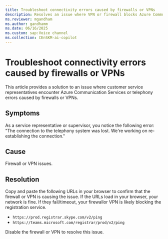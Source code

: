 ```yaml
---
title: Troubleshoot connectivity errors caused by firewalls or VPNs 
description: Resolves an issue where VPN or firewall blocks Azure Communication Services registration.
ms.reviewer: mgandham
ms.author: gandhamm
ms.date: 06/16/2025
ms.custom: sap:Voice channel
ms.collection: CEnSKM-ai-copilot
---
```


# Troubleshoot connectivity errors caused by firewalls or VPNs

This article provides a solution to an issue where customer service representatives encounter Azure Communication Services or telephony errors caused by firewalls or VPNs.

## Symptoms
 
As a service representative or supervisor, you notice the following error:
"The connection to the telephony system was lost. We're working on re-establishing the connection."

## Cause

Firewall or VPN issues.
 
## Resolution

Copy and paste the following URLs in your browser to confirm that the firewall or VPN is causing the issue. If the URLs load in your browser, your network is fine. If they fail/timeout, your firewallor VPN is likely blocking the registration service.
  - `https://prod.registrar.skype.com/v2/ping`
  - `https://teams.microsoft.com/registrar/prod/v2/ping`

Disable the firewall or VPN to resolve this issue.
